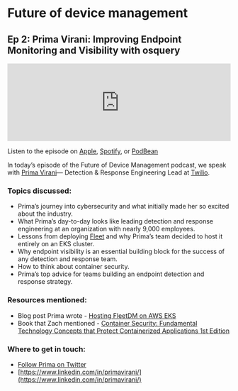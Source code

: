 # Future of device management
## Ep 2: Prima Virani: Improving Endpoint Monitoring and Visibility with osquery

<iframe allow="autoplay *; encrypted-media *; fullscreen *; clipboard-write" frameborder="0" height="175" style="width:100%;max-width:660px;overflow:hidden;background:transparent;" sandbox="allow-forms allow-popups allow-same-origin allow-scripts allow-storage-access-by-user-activation allow-top-navigation-by-user-activation" src="https://embed.podcasts.apple.com/gb/podcast/ep-2-prima-virani-improving-endpoint-monitoring-and/id1627079895?i=1000568032620"></iframe>

Listen to the episode on [Apple](https://podcasts.apple.com/gb/podcast/ep-2-prima-virani-improving-endpoint-monitoring-and/id1627079895?i=1000568032620), [Spotify](https://open.spotify.com/episode/1FaBOkQ4do4DBhc19zH8ah?si=MEuPByEkRHCgdIyiWWCmXw), or [PodBean](https://futureofdevicemanagement.podbean.com/e/prima-virani-improving-endpoint-monitoring-and-visibility-with-osquery/)

In today’s episode of the Future of Device Management podcast, we speak with [Prima Virani](https://www.linkedin.com/in/primavirani/)— Detection & Response Engineering Lead at [Twilio](http://www.twilio.com).

### Topics discussed:

- Prima’s journey into cybersecurity and what initially made her so excited about the industry. 
- What Prima’s day-to-day looks like leading detection and response engineering at an organization with nearly 9,000 employees. 
- Lessons from deploying [Fleet](https://fleetdm.com/) and why Prima’s team decided to host it entirely on an EKS cluster. 
- Why endpoint visibility is an essential building block for the success of any detection and response team. 
- How to think about container security. 
- Prima’s top advice for teams building an endpoint detection and response strategy.

### Resources mentioned:

- Blog post Prima wrote - [Hosting FleetDM on AWS EKS](https://segment.com/blog/hosting-fleetdm-on-aws-eks/)
-  Book that Zach mentioned - [Container Security: Fundamental Technology Concepts that Protect Containerized Applications 1st Edition](https://www.amazon.com/Container-Security-Fundamental-Containerized-Applications/dp/1492056707)

### Where to get in touch: 

- [Follow Prima on Twitter](https://twitter.com/secnerdette)
- [https://www.linkedin.com/in/primavirani/](https://www.linkedin.com/in/primavirani/)

<meta name="category" value="podcasts">
<meta name="authorGitHubUsername" value="zwass">
<meta name="authorFullName" value="Zach Wasserman">
<meta name="publishedOn" value="2099-06-30">
<meta name="articleTitle" value="Future of device management episode 2">
<meta name="articleImageUrl" value="../website/assets/images/articles/future-of-device-management-ep2-cover-1600x900@2x.jpg">
